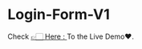 # Login-Form-V1

Check [ 👉🏻 Here : ](https://eng-ahmed-hussien.github.io/Login-Form-V1/) To the Live Demo♥️.
